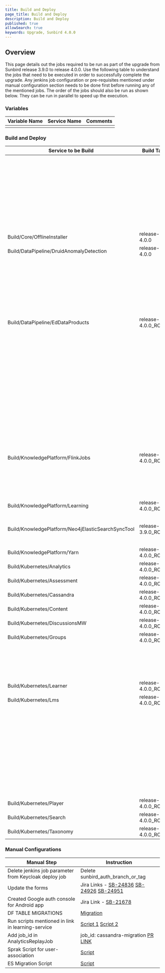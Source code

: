 ```yaml
---
title: Build and Deploy
page_title: Build and Deploy
description: Build and Deploy
published: true
allowSearch: true
keywords: Upgrade, Sunbird 4.0.0
---
```


## Overview

This page details out the jobs required to be run as part of the upgrade from Sunbird release 3.9.0 to release 4.0.0. Use the following table to understand the jobs that need to be executed in order to successfully complete the upgrade. Any jenkins job configuration or pre-requisites mentioned under manual configuration section needs to be done first before running any of the mentioned jobs. The order of the jobs should also be run as shown below. They can be run in parallel to speed up the execution.

### Variables

|Variable Name|Service Name|Comments|
|-------------|------------|--------|
|||

### Build and Deploy

|Service to be Build|Build Tag|Service to Deploy|Deploy Tag|Comments|
|-------------------|---------|-----------------|----------|--------|
|||Provision/DataPipeline/postgres-managed|release-4.0.0||
|||Provision/DataPipeline/Druid|release-4.0.0<br/>service:router<br/>remote:raw||
|||OpsAdministration/Core/ESMapping|release-4.0.0<br/>indices_name:userv2||
|||OpsAdministration/Core/GraylogMongoImport|release-4.0.0<br/>graylog_mongo_collections:all|This was deployed as 3.9.0 hotfix, so its not required to run again if it's already deployed|
|Build/Core/OfflineInstaller|release-4.0.0|Deploy/Core/OfflineInstaller|release-4.0.0||
|Build/DataPipeline/DruidAnomalyDetection|release-4.0.0|Deploy/DataPipeline/DruidAnomalyDetection|release-4.0.0||
|||Deploy/DataPipeline/AnalyticsReplayJobs|release-4.0.0 <br/>cql_query: 0 <br/>job_type: run-job <br/>job_id: userinfo-exhaust <br/>batch_identifier: 01330190903638425684 <br/>start_date: 2017-05-01 <br/>end_date: 2017-07-11 <br/>pause_min: 30 <br/>|Not required to be deployed QA team will run on need basis|
|Build/DataPipeline/EdDataProducts|release-4.0.0_RC4|Deploy/DataPipeline/EdDataProducts|release-4.0.0||
|||Deploy/KnowledgePlatform/KafkaSetup|release-4.0.0_RC4||
|||Deploy/DataPipeline/KafkaSetup|release-4.0.0||
|||Deploy/DataPipeline/Secor|release-4.0.0_RC1|Add error-telemetry-backup to job_names_to_deploy parameter in job and deploy selecting only this|
|||Deploy/DataPipeline/LoggingFileBeatsVM|release-4.0.0 <br/> tags: default hosts: select all|This was deployed as 3.9.0 hotfix, so its not required to run again if it's already deployed|
|Build/KnowledgePlatform/FlinkJobs|release-4.0.0_RC7|Deploy/KnowledgePlatform/FlinkJobs|release-4.0.0|Add "collection-cert-pre-processor", "Add auto-creator-v2", "collection-certificate-generator" to deploy job list<br/>Kill samza jobs: "certificate-pre-processor" and "course-certificate-generator-v2"|
|Build/KnowledgePlatform/Learning|release-4.0.0_RC4|Deploy/KnowledgePlatform/Learning|release-4.0.0||
|Build/KnowledgePlatform/Neo4jElasticSearchSyncTool|release-3.9.0_RC12|Deploy/KnowledgePlatform/Neo4jElasticSearchSyncTool|release-4.0.0<br/>command: sync<br/>parameters: --graph domain --objectType ObjectCategoryDefinition||
|Build/KnowledgePlatform/Yarn|release-4.0.0_RC4|Deploy/KnowledgePlatform/Yarn|release-4.0.0||
|Build/Kubernetes/Analytics|release-4.0.0_RC1|Deploy/Kubernetes/Analytics|release-4.0.0||
|Build/Kubernetes/Assessment|release-4.0.0_RC6|Deploy/Kubernetes/Assessment|release-4.0.0||
|Build/Kubernetes/Cassandra|release-4.0.0_RC2|Deploy/Kubernetes/Cassandra|release-4.0.0||
|Build/Kubernetes/Content|release-4.0.0_RC6|Deploy/Kubernetes/Content|release-4.0.0||
|Build/Kubernetes/DiscussionsMW|release-4.0.0_RC2|Deploy/Kubernetes/DiscussionsMW|release-4.0.0||
|Build/Kubernetes/Groups|release-4.0.0_RC10|Deploy/Kubernetes/Groups|release-4.0.0||
|||Deploy/Kubernetes/Keycloak|release-4.0.0||
|||Deploy/Kubernetes/UploadSchemas|release-4.0.0_RC5|restart taxonomy-service, content-service and assessment-service|
|Build/Kubernetes/Learner|release-4.0.0_RC18|Deploy/Kubernetes/Learner|release-4.0.0||
|Build/Kubernetes/Lms|release-4.0.0_RC3|Deploy/Kubernetes/Lms|release-4.0.0||
|||Deploy/Kubernetes/LoggingFileBeatsVM|release-4.0.0<br/>tags: current<br/>hosts: select all|This was deployed as 3.9.0 hotfix, so its not required to run again if it's already deployed|
|||Deploy/Kubernetes/Logging|release-4.0.0<br/>chart_name: oauth2_proxy|This was deployed as 3.9.0 hotfix, so its not required to run again if it's already deployed|
|||Deploy/Kubernetes/nginx-public-ingress|release-4.0.0||
|||Deploy/Kubernetes/OnboardAPIs|release-4.0.0||
|||Deploy/Kubernetes/OnboardConsumers|release-4.0.0||
|Build/Kubernetes/Player|release-4.0.0_RC59|Deploy/Kubernetes/Player|release-4.0.0||
|Build/Kubernetes/Search|release-4.0.0_RC6|Deploy/Kubernetes/Search|release-4.0.0||
|Build/Kubernetes/Taxonomy|release-4.0.0_RC6|Deploy/Kubernetes/Taxonomy|release-4.0.0||

### Manual Configurations

|Manual Step|Instruction|
|--------------------|--------------------|
|Delete jenkins job parameter from Keycloak deploy job|Delete sunbird_auth_branch_or_tag|
|Update the forms|Jira Links - [SB-24836](https://project-sunbird.atlassian.net/browse/SB-24836) [SB-24926](https://project-sunbird.atlassian.net/browse/SB-24926) [SB-24951](https://project-sunbird.atlassian.net/browse/SB-24951)|
|Created Google auth console for Android app|Jira Link - [SB-21678](https://project-sunbird.atlassian.net/browse/SB-21678)|
|DF TABLE MIGRATIONS|[Migration](https://project-sunbird.atlassian.net/browse/SB-24753)|
|Run scripts mentioned in link in learning-service | [Script 1](https://github.com/project-sunbird/knowledge-platform/blob/release-4.0.0_RC3/scripts/framework-master-category/framework-master-category) [Script 2](https://github.com/project-sunbird/knowledge-platform/blob/release-4.0.0_RC4/scripts/framework-master-category/framework-master-category)|
|Add job_id in AnalyticsReplayJob|job_id: cassandra-migration [PR LINK](https://github.com/project-sunbird/sunbird-devops/pull/2635/files)|
|Sprak Script for user-association|[Script](https://project-sunbird.atlassian.net/wiki/spaces/UM/pages/2609741876/SB-23200+AssociationType+update+for+user+in+user+organisation+table)|
|ES Migration Script|[Script](https://project-sunbird.atlassian.net/wiki/spaces/UM/pages/2632581222/SB-24689+User+mapping+for+roles+changes+Array+of+String+to+Array+of+Map)|
